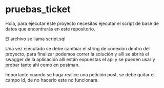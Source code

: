 # pruebas_ticket

Hola, para ejecutar este proyecto necesitas ejecutar el script de base de datos que encontrarás en este repositorio.

El archivo se llama script.sql

Una vez ejecutado se debe cambiar el string de conexión dentro del proyecto, para finalizar podemos correr la solución y allí se abrirá el swagger de la aplicación allí están expuestas el api y se pueden usar y probar tanto ahí como en postman.

Importante cuando se haga realice una petición post, se debe quitar el campo id, de no hacerlo este no funcionara.
